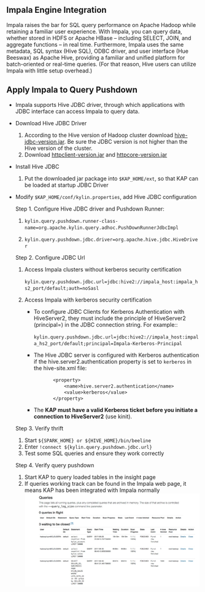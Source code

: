 ## Impala Engine Integration

Impala raises the bar for SQL query performance on Apache Hadoop while retaining a familiar user experience. With Impala, you can query data, whether stored in HDFS or Apache HBase – including SELECT, JOIN, and aggregate functions – in real time. Furthermore, Impala uses the same metadata, SQL syntax (Hive SQL), ODBC driver, and user interface (Hue Beeswax) as Apache Hive, providing a familiar and unified platform for batch-oriented or real-time queries. (For that reason, Hive users can utilize Impala with little setup overhead.)

## Apply Impala to Query Pushdown
* Impala supports Hive JDBC driver, through which applications with JDBC interface can access Impala to query data.

* Download Hive JDBC Driver
  1. According to the Hive version of Hadoop cluster download [hive-jdbc-version.jar](hive-jdbc.jarhttps://mvnrepository.com/artifact/org.apache.hive/hive-jdbc). Be sure the JDBC version is not higher than the Hive version of the cluster.
  2. Download [httpclient-version.jar](https://mvnrepository.com/artifact/org.apache.httpcomponents/httpclient) and [httpcore-version.jar](https://mvnrepository.com/artifact/org.apache.httpcomponents/httpcore)

* Install Hive JDBC
  1. Put the downloaded jar package into `$KAP_HOME/ext`, so that KAP can be loaded at startup JDBC Driver


* Modify `$KAP_HOME/conf/kylin.properties`, add Hive JDBC configuration


  Step 1. Configure Hive JDBC driver and Pushdown Runner:

     1. ```kylin.query.pushdown.runner-class-name=org.apache.kylin.query.adhoc.PushDownRunnerJdbcImpl```

     2. ```kylin.query.pushdown.jdbc.driver=org.apache.hive.jdbc.HiveDriver```


  Step 2. Configure JDBC Url

     1. Access Impala clusters without kerberos security certification

          ```kylin.query.pushdown.jdbc.url=jdbc:hive2://impala_host:impala_hs2_port/default;auth=noSasl```

     2. Access Impala with kerberos security certification
        + To configure JDBC Clients for Kerberos Authentication with HiveServer2, they must include the principle of HiveServer2 (principal=<HiveServer2-Kerberos-Principal>) in the JDBC connection string. For example::

           ```kylin.query.pushdown.jdbc.url=jdbc:hive2://impala_host:impala_hs2_port/default;principal=Impala-Kerberos-Principal```


         + The Hive JDBC server is configured with Kerberos authentication if the hive.server2.authentication property is set to `kerberos` in the hive-site.xml file:

            ```
                   <property>
                       <name>hive.server2.authentication</name>
                       <value>kerberos</value>
                   </property>
             ```
        + The **KAP must have a valid Kerberos ticket before you initiate a connection to HiveServer2** (use kinit).
        
  Step 3. Verify thrift
     1. Start `${SPARK_HOME} or ${HIVE_HOME}/bin/beeline`
     2. Enter ``!connect ${kylin.query.pushdown.jdbc.url}``
     3. Test some SQL queries and ensure they work correctly
     
  Step 4. Verify query pushdown
     1. Start KAP to query loaded tables in the insight page
     2. If queries working track can be found in the Impala web page, it means KAP has been integrated with Impala normally
         ![](query_pushdown_images/query_pushdown_impala.png)





